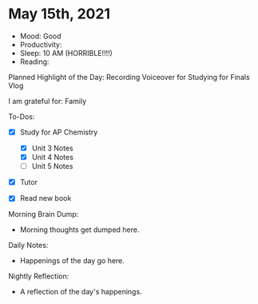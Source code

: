 # May 15th, 2021

- Mood: Good
- Productivity: 
- Sleep: 10 AM (HORRIBLE!!!!)
- Reading: 

Planned Highlight of the Day: Recording Voiceover for Studying for Finals Vlog

I am grateful for: Family

To-Dos:
- [x] Study for AP Chemistry
	- [x] Unit 3 Notes
	- [x] Unit 4 Notes
	- [ ] Unit 5 Notes
- [x] Tutor
- [x] Read new book


Morning Brain Dump:
- Morning thoughts get dumped here.

Daily Notes:
- Happenings of the day go here.


Nightly Reflection: 
- A reflection of the day's happenings.





